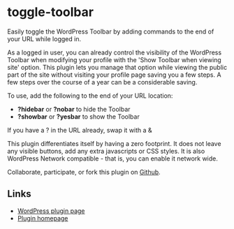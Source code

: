 # toggle-toolbar
Easily toggle the WordPress Toolbar by adding commands to the end of your URL while logged in.

As a logged in user, you can already control the visibility of the WordPress Toolbar when modifying your profile with the 'Show Toolbar when viewing site' option.  This plugin lets you manage that option while viewing the public part of the site without visiting your profile page saving you a few steps.  A few steps over the course of a year can be a considerable saving.

To use, add the following to the end of your URL location:

* **?hidebar** or **?nobar** to hide the Toolbar
* **?showbar** or **?yesbar** to show the Toolbar

If you have a ? in the URL already, swap it with a &

This plugin differentiates itself by having a zero footprint.  It does not leave any visible buttons, add any extra javascripts or CSS styles.  It is also WordPress Network compatible - that is, you can enable it network wide.

Collaborate, participate, or fork this plugin on [Github](https://github.com/zedzedzed/toggle-toolbar).

## Links
* [WordPress plugin page](https://wordpress.org/plugins/toggle-toolbar/)
* [Plugin homepage](http://dublue.com/plugins/toggle-toolbar/)
